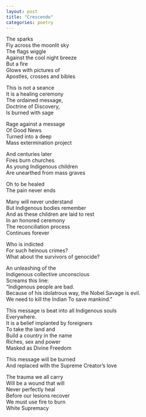 ```yaml
---
layout: post
title: "Crescendo"
categories: poetry
---
```

The sparks  
Fly across the moonlit sky  
The flags wiggle  
Against the cool night breeze  
But a fire  
Glows with pictures of  
Apostles, crosses and bibles  

This is not a seance  
It is a healing ceremony  
The ordained message,  
Doctrine of Discovery,  
Is burned with sage  

Rage against a message  
Of Good News  
Turned into a deep  
Mass extermination project  

And centuries later  
Fires burn churches  
As young Indigenous children  
Are unearthed from mass graves  

Oh to be healed  
The pain never ends  

Many will never understand  
But Indigenous bodies remember  
And as these children are laid to rest  
In an honored ceremony  
The reconciliation process  
Continues forever  

Who is indicted  
For such heinous crimes?  
What about the survivors of genocide?  

An unleashing of the  
Indigenous collective unconscious  
Screams this line:  
“Indigenous people are bad.  
Because of his idolatrous way, the Nobel Savage is evil.  
We need to kill the Indian 
To save mankind.”

This message is beat into all Indigenous souls  
Everywhere.  
It is a belief implanted by foreigners  
To take the land and  
Build a country in the name  
Riches, sex and power  
Masked as Divine Freedom  

This message will be burned  
And replaced with the Supreme Creator’s love  

The trauma we all carry  
Will be a wound that will  
Never perfectly heal  
Before our lesions recover  
We must use fire to burn  
White Supremacy  
